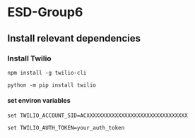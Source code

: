 # ESD-Group6

## Install relevant dependencies

### Install Twilio

``` npm install -g twilio-cli ```

``` python -m pip install twilio ```

#### set environ variables

``` set TWILIO_ACCOUNT_SID=ACXXXXXXXXXXXXXXXXXXXXXXXXXXXXXXXX ```

``` set TWILIO_AUTH_TOKEN=your_auth_token ```